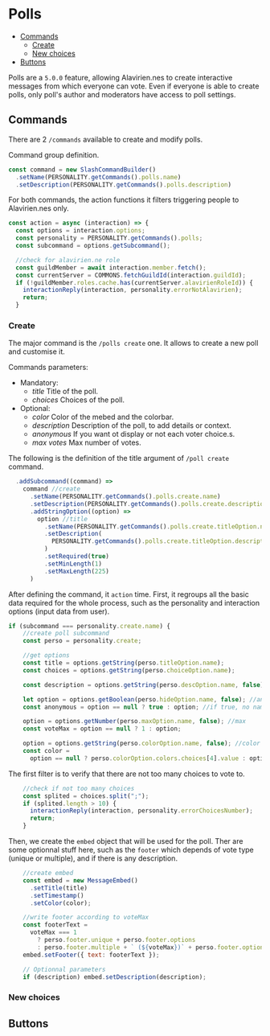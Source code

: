 # Polls 

- [Commands](#commands)
  - [Create](#create)
  - [New choices](#create)
- [Buttons](#buttons)

Polls are a `5.0.0` feature, allowing Alavirien.nes to create interactive messages from which everyone 
can vote. Even if everyone is able to create polls, only poll's author and moderators have access to poll 
settings.

## Commands

There are 2 `/commands` available to create and modify polls.

Command group definition.
```js
const command = new SlashCommandBuilder()
  .setName(PERSONALITY.getCommands().polls.name)
  .setDescription(PERSONALITY.getCommands().polls.description)
```

For both commands, the action functions it filters triggering people to Alavirien.nes only.

```js
const action = async (interaction) => {
  const options = interaction.options;
  const personality = PERSONALITY.getCommands().polls;
  const subcommand = options.getSubcommand();

  //check for alavirien.ne role
  const guildMember = await interaction.member.fetch();
  const currentServer = COMMONS.fetchGuildId(interaction.guildId);
  if (!guildMember.roles.cache.has(currentServer.alavirienRoleId)) {
    interactionReply(interaction, personality.errorNotAlavirien);
    return;
  }
```

### Create

The major command is the `/polls create` one. It allows to create a new poll and customise it. 

Commands parameters:
- Mandatory:
  - _title_ Title of the poll.
  - _choices_ Choices of the poll.
- Optional:
  - _color_ Color of the mebed and the colorbar.
  - _description_ Description of the poll, to add details or context.
  - _anonymous_ If you want ot display or not each voter choice.s.
  - _max votes_ Max number of votes.

The following is the definition of the title argument of `/poll create` command.
```js
  .addSubcommand((command) =>
    command //create
      .setName(PERSONALITY.getCommands().polls.create.name)
      .setDescription(PERSONALITY.getCommands().polls.create.description)
      .addStringOption((option) =>
        option //title
          .setName(PERSONALITY.getCommands().polls.create.titleOption.name)
          .setDescription(
            PERSONALITY.getCommands().polls.create.titleOption.description
          )
          .setRequired(true)
          .setMinLength(1)
          .setMaxLength(225)
      )
```

After defining the command, it `action` time. First, it regroups all the basic data required for 
the whole process, such as the personality and interaction options (input data from user).

```js
if (subcommand === personality.create.name) {
    //create poll subcommand
    const perso = personality.create;

    //get options
    const title = options.getString(perso.titleOption.name);
    const choices = options.getString(perso.choiceOption.name);

    const description = options.getString(perso.descOption.name, false);

    let option = options.getBoolean(perso.hideOption.name, false); //anonymous
    const anonymous = option == null ? true : option; //if true, no name displayed

    option = options.getNumber(perso.maxOption.name, false); //max
    const voteMax = option == null ? 1 : option;

    option = options.getString(perso.colorOption.name, false); //color
    const color =
      option == null ? perso.colorOption.colors.choices[4].value : option;
```

The first filter is to verify that there are not too many choices to vote to. 

```js
    //check if not too many choices
    const splited = choices.split(";");
    if (splited.length > 10) {
      interactionReply(interaction, personality.errorChoicesNumber);
      return;
    }
```

Then, we create the `embed` object that will be used for the poll. Ther are some optionnal stuff here,
such as the `footer` which depends of vote type (unique or multiple), and if there is any description.

```js
    //create embed
    const embed = new MessageEmbed()
      .setTitle(title)
      .setTimestamp()
      .setColor(color);

    //write footer according to voteMax
    const footerText =
      voteMax === 1
        ? perso.footer.unique + perso.footer.options
        : perso.footer.multiple + ` (${voteMax})` + perso.footer.options;
    embed.setFooter({ text: footerText });

    // Optionnal parameters
    if (description) embed.setDescription(description);

```

### New choices

## Buttons

